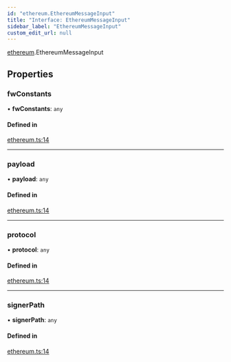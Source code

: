 ```yaml
---
id: "ethereum.EthereumMessageInput"
title: "Interface: EthereumMessageInput"
sidebar_label: "EthereumMessageInput"
custom_edit_url: null
---
```


[ethereum](../modules/ethereum).EthereumMessageInput

## Properties

### fwConstants

• **fwConstants**: `any`

#### Defined in

[ethereum.ts:14](https://github.com/GridPlus/gridplus-sdk/blob/5ca4955/src/ethereum.ts#L14)

___

### payload

• **payload**: `any`

#### Defined in

[ethereum.ts:14](https://github.com/GridPlus/gridplus-sdk/blob/5ca4955/src/ethereum.ts#L14)

___

### protocol

• **protocol**: `any`

#### Defined in

[ethereum.ts:14](https://github.com/GridPlus/gridplus-sdk/blob/5ca4955/src/ethereum.ts#L14)

___

### signerPath

• **signerPath**: `any`

#### Defined in

[ethereum.ts:14](https://github.com/GridPlus/gridplus-sdk/blob/5ca4955/src/ethereum.ts#L14)
